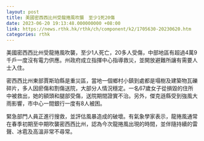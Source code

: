 ```yaml
---
layout: post
title: 美國密西西比州受龍捲風吹襲　至少1死20傷
date: 2023-06-20 19:13:48.000000000 +08:00
link: https://news.rthk.hk/rthk/ch/component/k2/1705630-20230620.htm
categories: rthk
---
```


美國密西西比州受龍捲風吹襲，至少1人死亡，20多人受傷，中部地區有超過4萬9千戶一度沒有電力供應。州政府成立指揮中心指導救災，並開放避難所讓有需要人士入住。

密西西比州東部賈斯珀縣是重災區，當地一個鄉村小鎮到處都是塌樹及建築物瓦礫碎片，多人因瘀傷和割傷送院，大部分人情況穩定。一名67歲女子從損毀的住所中被救出，她的額頭和腿部受傷，送院期間證實不治。另外，傑克遜縣受到強風大雨影響，市中心一間銀行一度有8人被困。

緊急部門人員正進行搜救，並評估風暴造成的破壞。有氣象學家表示，龍捲風通常在春季初期至中期吹襲密西西比州，認為今次龍捲風出現的時間，並伴隨持續的雷聲、冰雹及高溫非常不尋常。
